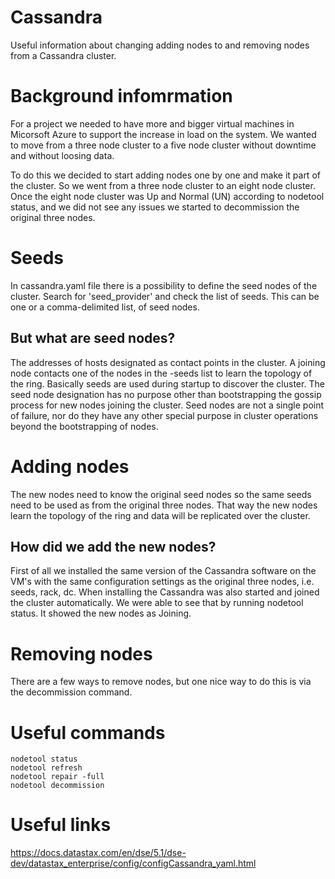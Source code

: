 # Cassandra
Useful information about changing adding nodes to and removing nodes from a Cassandra cluster.

# Background infomrmation
For a project we needed to have more and bigger virtual machines in Micorsoft Azure to support the increase in load on the system. 
We wanted to move from a three node cluster to a five node cluster without downtime and without loosing data. 

To do this we decided to start adding nodes one by one and make it part of the cluster. So we went from a three node cluster to an eight node cluster. 
Once the eight node cluster was Up and Normal (UN) according to nodetool status, and we did not see any issues we started to decommission the original three nodes. 

# Seeds
In cassandra.yaml file there is a possibility to define the seed nodes of the cluster. 
Search for 'seed_provider' and check the list of seeds. This can be one or a comma-delimited list, of seed nodes.  

## But what are seed nodes? 
The addresses of hosts designated as contact points in the cluster. A joining node contacts one of the nodes in the -seeds list to learn the topology of the ring.
Basically seeds are used during startup to discover the cluster. The seed node designation has no purpose other than bootstrapping the gossip process for new nodes joining the cluster. Seed nodes are not a single point of failure, nor do they have any other special purpose in cluster operations beyond the bootstrapping of nodes.

# Adding nodes
The new nodes need to know the original seed nodes so the same seeds need to be used as from the original three nodes. That way the new nodes learn the topology of the ring and data will be replicated over the cluster. 

## How did we add the new nodes? 
First of all we installed the same version of the Cassandra software on the VM's with the same configuration settings as the original three nodes, i.e. seeds, rack, dc.
When installing the Cassandra was also started and joined the cluster automatically. We were able to see that by running nodetool status. It showed the new nodes as Joining. 

# Removing nodes 
There are a few ways to remove nodes, but one nice way to do this is via the decommission command. 

# Useful commands 

    nodetool status 
    nodetool refresh
    nodetool repair -full
    nodetool decommission


# Useful links 

https://docs.datastax.com/en/dse/5.1/dse-dev/datastax_enterprise/config/configCassandra_yaml.html